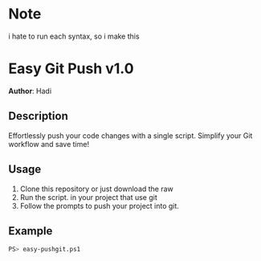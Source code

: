# Note
i hate to run each syntax, so i make this

# Easy Git Push v1.0

**Author**: Hadi

## Description
Effortlessly push your code changes with a single script. Simplify your Git workflow and save time!

## Usage
1. Clone this repository or just download the raw
2. Run the script. in your project that use git
3. Follow the prompts to push your project into git.

## Example
```sh
PS> easy-pushgit.ps1
